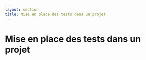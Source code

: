 ```yaml
---
layout: section
title: Mise en place des tests dans un projet
---
```


# Mise en place des tests dans un projet
